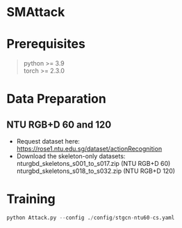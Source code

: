 # SMAttack

# Prerequisites
> python >= 3.9  
  torch >= 2.3.0

# Data Preparation
## NTU RGB+D 60 and 120
- Request dataset here: https://rose1.ntu.edu.sg/dataset/actionRecognition
- Download the skeleton-only datasets:  
  nturgbd_skeletons_s001_to_s017.zip (NTU RGB+D 60)  
  nturgbd_skeletons_s018_to_s032.zip (NTU RGB+D 120)

# Training
```python
python Attack.py --config ./config/stgcn-ntu60-cs.yaml
```

